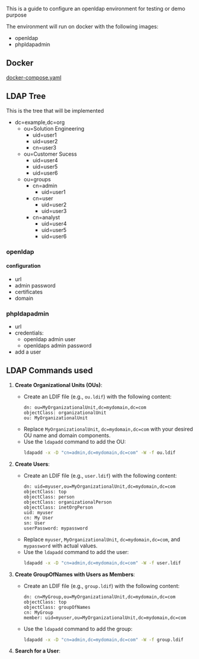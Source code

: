

This is a guide to configure an openldap environment for testing or demo purpose

The environment will run on docker with the following images:

+ openldap
+ phpldapadmin


## Docker

[docker-compose.yaml](docker-compose.yaml)



## LDAP Tree

This is the tree that will be implemented

+ dc=example,dc=org
    + ou=Solution Engineering
        + uid=user1
        + uid=user2
        + cn=user3
    + ou=Customer Sucess
        + uid=user4
        + uid=user5
        + uid=user6
    + ou=groups
        + cn=admin
            + uid=user1     
        + cn=user
            + uid=user2
            + uid=user3    
        + cn=analyst
            + uid=user4
            + uid=user5
            + uid=user6

### openldap

#### configuration

+ url
+ admin password
+ certificates
+ domain

### phpldapadmin

+ url
+ credentials:
    + openldap admin user
    + openldaps admin password
+ add a user


## LDAP Commands used

1. **Create Organizational Units (OUs)**:
   - Create an LDIF file (e.g., `ou.ldif`) with the following content:
     ```ldif
     dn: ou=MyOrganizationalUnit,dc=mydomain,dc=com
     objectClass: organizationalUnit
     ou: MyOrganizationalUnit
     ```
   - Replace `MyOrganizationalUnit`, `dc=mydomain,dc=com` with your desired OU name and domain components.
   - Use the `ldapadd` command to add the OU:
     ```bash
     ldapadd -x -D "cn=admin,dc=mydomain,dc=com" -W -f ou.ldif
     ```

2. **Create Users**:
   - Create an LDIF file (e.g., `user.ldif`) with the following content:
     ```ldif
     dn: uid=myuser,ou=MyOrganizationalUnit,dc=mydomain,dc=com
     objectClass: top
     objectClass: person
     objectClass: organizationalPerson
     objectClass: inetOrgPerson
     uid: myuser
     cn: My User
     sn: User
     userPassword: mypassword
     ```
   - Replace `myuser`, `MyOrganizationalUnit`, `dc=mydomain,dc=com`, and `mypassword` with actual values.
   - Use the `ldapadd` command to add the user:
     ```bash
     ldapadd -x -D "cn=admin,dc=mydomain,dc=com" -W -f user.ldif
     ```

3. **Create GroupOfNames with Users as Members**:
   - Create an LDIF file (e.g., `group.ldif`) with the following content:
     ```ldif
     dn: cn=MyGroup,ou=MyOrganizationalUnit,dc=mydomain,dc=com
     objectClass: top
     objectClass: groupOfNames
     cn: MyGroup
     member: uid=myuser,ou=MyOrganizationalUnit,dc=mydomain,dc=com
     ```
   
   - Use the `ldapadd` command to add the group:
     ```bash
     ldapadd -x -D "cn=admin,dc=mydomain,dc=com" -W -f group.ldif
     ```
4. **Search for a User**:
